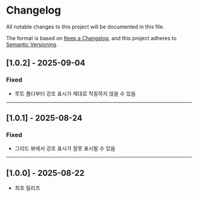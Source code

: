 # Changelog
All notable changes to this project will be documented in this file.

The format is based on [Keep a Changelog](https://keepachangelog.com/en/1.0.0/),
and this project adheres to [Semantic Versioning](https://semver.org/spec/v2.0.0.html).

<!--
## [1.x.x] - 2025-x-x

### Added
- 

### Changed
- 

### Deprecated 
- 

### Removed 
- 

### Fixed 
- 

---

-->

## [1.0.2] - 2025-09-04

### Fixed
- 루트 폴더부터 강조 표시가 제대로 작동하지 않을 수 있음

---

## [1.0.1] - 2025-08-24

### Fixed 
- 그리드 뷰에서 강조 표시가 잘못 표시될 수 있음

---

## [1.0.0] - 2025-08-22

- 최초 릴리즈
